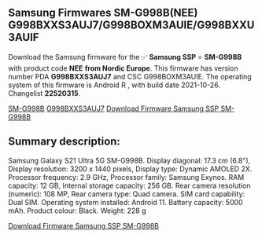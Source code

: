 <h2>Samsung Firmwares SM-G998B(NEE) G998BXXS3AUJ7/G998BOXM3AUIE/G998BXXU3AUIF</h2>
Download the Samsung firmware for the ✅ <strong>Samsung SSP </strong> ⭐ <strong>SM-G998B</strong> with product code <strong>NEE</strong> <strong> from Nordic Europe</strong>. This firmware has version number PDA <strong>G998BXXS3AUJ7</strong> and CSC G998BOXM3AUIE. The operating system of this firmware is Android R , with build date 2021-10-26. Changelist <strong>22520315</strong>.


[SM-G998B](https://samfirm.shop/samsung/model/SM-G998B)
[G998BXXS3AUJ7](https://samfirm.shop/samsung/pda/G998BXXS3AUJ7)
[Download Firmware Samsung SSP SM-G998B](https://samfirm.shop/samsung/firmware/468752)
<h2>Summary description:</h2>
<p>Samsung Galaxy S21 Ultra 5G SM-G998B. Display diagonal: 17.3 cm (6.8"), Display resolution: 3200 x 1440 pixels, Display type: Dynamic AMOLED 2X. Processor frequency: 2.9 GHz, Processor family: Samsung Exynos. RAM capacity: 12 GB, Internal storage capacity: 256 GB. Rear camera resolution (numeric): 108 MP, Rear camera type: Quad camera. SIM card capability: Dual SIM. Operating system installed: Android 11. Battery capacity: 5000 mAh. Product colour: Black. Weight: 228 g</p>


[Download Firmware Samsung SSP SM-G998B](https://samfirm.shop/samsung/firmware/468752)
